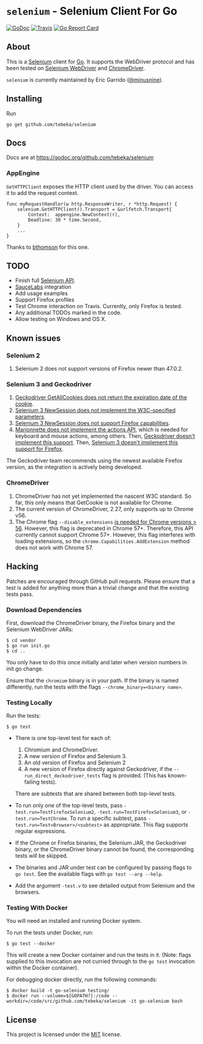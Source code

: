 # `selenium` - Selenium Client For Go

[![GoDoc](https://godoc.org/github.com/tebeka/selenium?status.svg)](https://godoc.org/github.com/tebeka/selenium)
[![Travis](https://travis-ci.org/tebeka/selenium.svg?branch=master)](https://travis-ci.org/tebeka/selenium)
[![Go Report Card](https://goreportcard.com/badge/github.com/tebeka/selenium)](https://goreportcard.com/report/github.com/tebeka/selenium)

## About

This is a [Selenium][selenium] client for [Go][go]. It supports the WebDriver
protocol and has been tested on [Selenium WebDriver][selenium] and
[ChromeDriver][chromedriver].

`selenium` is currently maintained by Eric Garrido ([@minusnine][minusnine]).

[selenium]: http://seleniumhq.org/
[go]: http://golang.org/
[server]: http://seleniumhq.org/download/
[chromedriver]: https://sites.google.com/a/chromium.org/chromedriver/
[minusnine]: http://github.com/minusnine

## Installing

Run

    go get github.com/tebeka/selenium

## Docs

Docs are at https://godoc.org/github.com/tebeka/selenium

### AppEngine

`GetHTTPClient` exposes the HTTP client used by the driver. You can access it to
add the request context.

    func myRequestHandler(w http.ResponseWriter, r *http.Request) {
        selenium.GetHTTPClient().Transport = &urlfetch.Transport{
            Context:  appengine.NewContext(r),
            Deadline: 30 * time.Second,
        }
        ...
    }

Thanks to [bthomson](https://bitbucket.org/tebeka/selenium/issue/8) for this
one.

## TODO

* Finish full [Selenium API][api].
* [SauceLabs][sauce] integration
* Add usage examples
* Support Firefox profiles
* Test Chrome interaction on Travis. Currently, only Firefox is tested.
* Any additional TODOs marked in the code.
* Allow testing on Windows and OS X.

[api]: https://www.w3.org/TR/webdriver/
[sauce]: http://saucelabs.com/docs/quickstart

## Known issues

### Selenium 2

1. Selenium 2 does not support versions of Firefox newer than 47.0.2.

### Selenium 3 and Geckodriver

1. [Geckodriver GetAllCookies does not return the expiration date of the
   cookie](https://github.com/mozilla/geckodriver/issues/463).
2. [Selenium 3 NewSession does not implement the W3C-specified
   parameters](https://github.com/SeleniumHQ/selenium/issues/2827).
3. [Selenium 3 NewSession does not support Firefox
   capabilities](https://github.com/SeleniumHQ/selenium/issues/3055).
4. [Marionnette does not implement the actions
   API](https://bugzilla.mozilla.org/show_bug.cgi?id=1292178), which is needed
   for keyboard and mouse actions, among others. Then, [Geckodriver doesn't
   implement this support](https://github.com/mozilla/geckodriver/issues/159).
   Then, [Selenium 3 doesn't implement this support for
   Firefox](https://github.com/SeleniumHQ/selenium/issues/2285).

The Geckodriver team recommends using the newest available Firefox version, as
the integration is actively being developed.

### ChromeDriver

1. ChromeDriver has not yet implemented the nascent W3C standard. So far, this
	 only means that GetCookie is not available for Chrome.
2. The current version of ChromeDriver, 2.27, only supports up to Chrome v56.
3. The Chrome flag `--disable_extensions` [is needed for Chrome versions >
	 56](https://bugs.chromium.org/p/chromedriver/issues/detail?id=1625).
	 However, this flag is deprecated in Chrome 57+. Therefore, this API
	 currently cannot support Chrome 57+. However, this flag interferes with
	 loading extensions, so the `chrome.Capabilities.AddExtension` method does
	 not work with Chrome 57.

## Hacking

Patches are encouraged through GitHub pull requests. Please ensure that a test
is added for anything more than a trivial change and that the existing tests
pass.

### Download Dependencies

First, download the ChromeDriver binary, the Firefox binary and the Selenium
WebDriver JARs:

    $ cd vendor
    $ go run init.go
    $ cd ..

You only have to do this once initially and later when version numbers in
init.go change.

Ensure that the `chromium` binary is in your path. If the binary is named
differently, run the tests with the flags `--chrome_binary=<binary name>`.

### Testing Locally

Run the tests:

    $ go test 

* There is one top-level test for each of:
    1. Chromium and ChromeDriver.
    2. A new version of Firefox and Selenium 3.
    3. An old version of Firefox and Selenium 2
    4. A new version of Firefox directly against Geckodriver, if the
       `--run_direct_deckodriver_tests` flag is provided. (This has
       known-failing tests).
    
  There are subtests that are shared between both top-level tests.
* To run only one of the top-level tests, pass
  `-test.run=TestFirefoxSelenium2`, `-test.run=TestFirefoxSelenium3`, or
  `-test.run=TestChrome`. To run a specific subtest, pass
  `-test.run=Test<Browser>/<subtest>` as appropriate. This flag supports
  regular expressions.
* If the Chrome or Firefox binaries, the Selenium JAR, the Geckodriver binary,
  or the ChromeDriver binary cannot be found, the corresponding tests will be
  skipped.
* The binaries and JAR under test can be configured by passing flags to `go
  test`. See the available flags with `go test --arg --help`.
* Add the argument `-test.v` to see detailed output from Selenium and the
  browsers.

### Testing With Docker

You will need an installed and running Docker system.

To run the tests under Docker, run:

    $ go test --docker

This will create a new Docker container and run the tests in it. (Note: flags
supplied to this invocation are not curried through to the `go test` invocation
within the Docker container).

For debugging docker directly, run the following commands:

    $ docker build -t go-selenium testing/
    $ docker run --volume=${GOPATH?}:/code --workdir=/code/src/github.com/tebeka/selenium -it go-selenium bash

## License

This project is licensed under the [MIT][mit] license.

[mit]: https://raw.githubusercontent.com/tebeka/selenium/master/LICENSE
